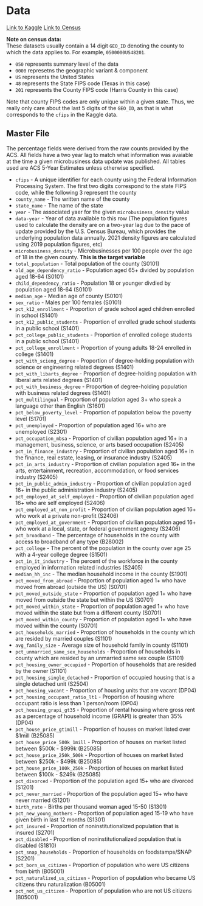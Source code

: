 # Data
[Link to Kaggle](https://www.kaggle.com/competitions/godaddy-microbusiness-density-forecasting/data)
[Link to Census](https://data.census.gov/)

__Note on census data:__  
These datasets usually contain a 14 digit `GEO_ID` denoting the county to which the data applies to. For example, `0500000US48201`.
- `050` represents summary level of the data
- `0000` represetns the geographic variant & component
- `US` represents the United States
- `48` represents the State FIPS code (Texas in this case)
- `201` represents the County FIPS code (Harris County in this case)

Note that county FIPS codes are only unique within a given state. Thus, we really only care about the last 5 digits of the `GEO_ID`, as that is what corresponds to the `cfips` in the Kaggle data. 

## Master File
The percentage fields were derived from the raw counts provided by the ACS. All fields have a two year lag to match what information was avaiable at the time a given microbusiness data update was published. All tables used are ACS 5-Year Estimates unless otherwise specified.

- `cfips` - A unique identifier for each county using the Federal Information Processing System. The first two digits correspond to the state FIPS code, while the following 3 represent the county
- `county_name` - The written name of the county
- `state_name` - The name of the state
- `year` - The associated yaer for the given `microbusiness_density` value
- `data-year` - Year of data available to this row (The population figures used to calculate the density are on a two-year lag due to the pace of update provided by the U.S. Census Bureau, which provides the underlying population data annually. 2021 density figures are calculated using 2019 population figures, etc)
- `microbusiness_density` - Microbusinesses per 100 people over the age of 18 in the given county. **This is the target variable**
- `total_population` - Total population of the county (S0101)
- `old_age_dependency_ratio` - Population aged 65+ divided by population aged 18-64 (S0101)
- `child_dependency_ratio` - Population 18 or younger divdied by population aged 18-64 (S0101)
- `median_age` - Median age of county (S0101)
- `sex_ratio` - Males per 100 females (S0101)
- `pct_k12_enrollment` - Proportion of grade school aged children enrolled in school (S1401)
- `pct_k12_public_students` - Proportion of enrolled grade school students in a public school (S1401)
- `pct_college_public_students` - Proportion of enrolled college students in a public school (S1401)
- `pct_college_enrollment` - Proportion of young adults 18-24 enrolled in college (S1401)
- `pct_with_scieng_degree` - Proportion of degree-holding population with science or engineering related degrees (S1401)
- `pct_with_libarts_degree` - Proportion of degree-holding population with liberal arts related degrees (S1401)
- `pct_with_business_degree` - Proportion of degree-holding population with business related degrees (S1401)
- `pct_multilingual` - Proportion of population aged 3+ who speak a language other than English (S1601)
- `pct_below_poverty_level` - Proportion of population below the poverty level (S1701)
- `pct_unemployed` - Proportion of population aged 16+ who are unemployed (S2301)
- `pct_occupation_mbsa` - Proportion of civilian population aged 16+ in a management, business, science, or arts based occupation (S2405)
- `pct_in_finance_industry` - Proportion of civilian population aged 16+ in the finance, real estate, leasing, or insurance industry (S2405)
- `pct_in_arts_industry` - Proportion of civilian population aged 16+ in the arts, entertainment, recreation, accommodation, or food services industry (S2405)
- `pct_in_public_admin_industry` - Proportion of civilian population aged 16+ in the public administration industry (S2405)
- `pct_employed_at_self_employed` - Proportion of civilian population aged 16+ who are self employed (S2406)
- `pct_employed_at_non_profit` - Proportion of civilian population aged 16+ who work at a private non-profit (S2406)
- `pct_employed_at_government` - Proportion of civilian population aged 16+ who work at a local, state, or federal government agency (S2406)
- `pct_broadband` - The percentage of households in the county with access to broadband of any type (B28002)
- `pct_college` - The percent of the population in the county over age 25 with a 4-year college degree (S1501)
- `pct_in_it_industry` - The percent of the workforce in the county employed in information related industries (S2405)
- `median_hh_inc` - The median household income in the county (S1901)
- `pct_moved_from_abroad` - Proportion of population aged 1+ who have moved from abroad (outside the US) (S0701)
- `pct_moved_outside_state` - Proportion of population aged 1+ who have moved from outside the state but within the US (S0701)
- `pct_moved_within_state` - Proportion of population aged 1+ who have moved within the state but from a different county (S0701)
- `pct_moved_within_county` - Proportion of population aged 1+ who have moved within the county (S0701)
- `pct_households_married` - Proportion of households in the county which are resided by married couples (S1101)
- `avg_family_size` - Average size of household family in county (S1101)
- `pct_unmarried_same_sex_households` - Proportion of households in county which are resided by an unmarried same sex couple (S1101)
- `pct_housing_owner_occupied` - Proportion of households that are resided by the owner (S1101)
- `pct_housing_single_detached` - Proportion of occupied housing that is a single detached unit (S2504)
- `pct_housing_vacant` - Proportion of housing units that are vacant (DP04)
- `pct_housing_occupant_ratio_lt1` - Proportion of housing where occupant ratio is less than 1 person/room (DP04)
- `pct_housing_grapi_gt35` - Proportion of rental housing where gross rent as a percentage of household income (GRAPI) is greater than 35% (DP04)
- `pct_house_price_gt1mill` - Proportion of houses on market listed over $1mill (B25085)
- `pct_house_price_500k_1mill` - Proportion of houses on market listed between $500k - $999k (B25085)
- `pct_house_price_250k_500k` - Proportion of houses on market listed between $250k - $499k (B25085)
- `pct_house_price_100k_250k` - Proportion of houses on market listed between $100k - $249k (B25085)
- `pct_divorced` - Proportion of the population aged 15+ who are divorced (S1201)
- `pct_never_married` - Proportion of the population aged 15+ who have never married (S1201)
- `birth_rate` - Births per thousand woman aged 15-50 (S1301)
- `pct_new_young_mothers` - Proportion of population aged 15-19 who have given birth in last 12 months (S1301)
- `pct_insured` - Proportion of noninstitutionalized population that is insured (S2701)
- `pct_disabled` - Proportion of noninstitutionalized population that is disabled (S1810)
- `pct_snap_households` - Proportion of households on foodstamps/SNAP (S2201)
- `pct_born_us_citizen` - Proportion of population who were US citizens from birth (B05001)
- `pct_naturalized_us_citizen` - Proportion of population who became US citizens thru naturalization (B05001)
- `pct_not_us_citizen` - Proportion of population who are not US citizens (B05001)